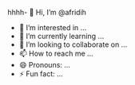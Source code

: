 hhhh- 👋 Hi, I’m @afridih
- 👀 I’m interested in ...
- 🌱 I’m currently learning ...
- 💞️ I’m looking to collaborate on ...
- 📫 How to reach me ...
- 😄 Pronouns: ...
- ⚡ Fun fact: ...

<!---
afridih/afridih is a ✨ special ✨ repository because its `README.md` (this file) appears on your GitHub profile.
You can click the Preview link to take a look at your changes.
--->
